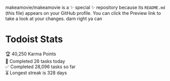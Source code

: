 makeamovie/makeamovie is a ✨ special ✨ repository because its `README.md` (this file) appears on your GitHub profile.
You can click the Preview link to take a look at your changes. darn right ya can

# Todoist Stats

<!-- TODO-IST:START -->
🏆  40,250 Karma Points           
🌸  Completed 26 tasks today           
✅  Completed 28,096 tasks so far           
⏳  Longest streak is 328 days
<!-- TODO-IST:END -->